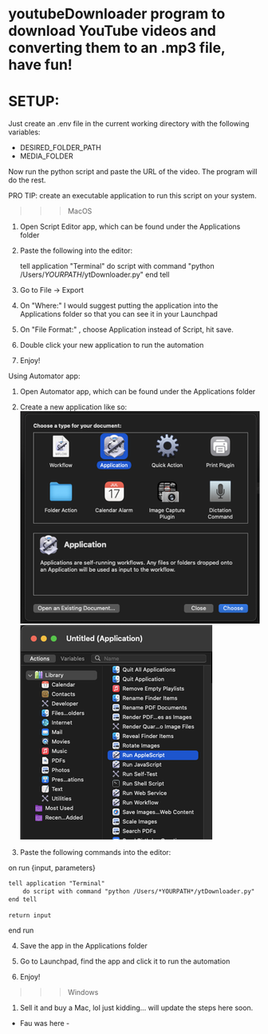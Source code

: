 # youtubeDownloader program to download YouTube videos and converting them to an .mp3 file, have fun!

# SETUP:
Just create an .env file in the current working directory with the following variables:
- DESIRED_FOLDER_PATH
- MEDIA_FOLDER

Now run the python script and paste the URL of the video. The program will do the rest.

PRO TIP: create an executable application to run this script on your system.

>>> MacOS

1. Open Script Editor app, which can be found under the Applications folder

2. Paste the following into the editor:

    tell application "Terminal"
	    do script with command "python /Users/*YOURPATH*/ytDownloader.py"
    end tell

3. Go to File -> Export

4. On "Where:" I would suggest putting the application into the Applications folder so that you can see it in your Launchpad

5. On "File Format:" , choose Application instead of Script, hit save.

6. Double click your new application to run the automation

7. Enjoy!

Using Automator app:

1. Open Automator app, which can be found under the Applications folder

2. Create a new application like so:
![Alt text](image.png)
![Alt text](image-1.png)

3. Paste the following commands into the editor:

on run {input, parameters}
	
	tell application "Terminal"
	    do script with command "python /Users/*YOURPATH*/ytDownloader.py"
	end tell
	
	return input
end run

4. Save the app in the Applications folder

7. Go to Launchpad, find the app and click it to run the automation

8. Enjoy!


>>> Windows

1. Sell it and buy a Mac, lol just kidding... will update the steps here soon.




- Fau was here -